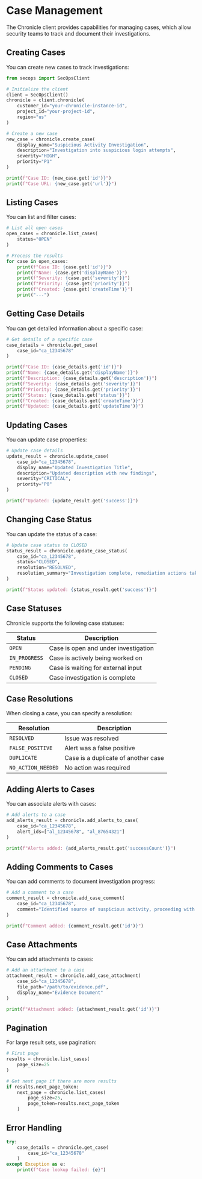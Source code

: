 # Case Management

The Chronicle client provides capabilities for managing cases, which allow security teams to track and document their investigations.

## Creating Cases

You can create new cases to track investigations:

```python
from secops import SecOpsClient

# Initialize the client
client = SecOpsClient()
chronicle = client.chronicle(
    customer_id="your-chronicle-instance-id",
    project_id="your-project-id",
    region="us"
)

# Create a new case
new_case = chronicle.create_case(
    display_name="Suspicious Activity Investigation",
    description="Investigation into suspicious login attempts",
    severity="HIGH",
    priority="P1"
)

print(f"Case ID: {new_case.get('id')}")
print(f"Case URL: {new_case.get('url')}")
```

## Listing Cases

You can list and filter cases:

```python
# List all open cases
open_cases = chronicle.list_cases(
    status="OPEN"
)

# Process the results
for case in open_cases:
    print(f"Case ID: {case.get('id')}")
    print(f"Name: {case.get('displayName')}")
    print(f"Severity: {case.get('severity')}")
    print(f"Priority: {case.get('priority')}")
    print(f"Created: {case.get('createTime')}")
    print("---")
```

## Getting Case Details

You can get detailed information about a specific case:

```python
# Get details of a specific case
case_details = chronicle.get_case(
    case_id="ca_12345678"
)

print(f"Case ID: {case_details.get('id')}")
print(f"Name: {case_details.get('displayName')}")
print(f"Description: {case_details.get('description')}")
print(f"Severity: {case_details.get('severity')}")
print(f"Priority: {case_details.get('priority')}")
print(f"Status: {case_details.get('status')}")
print(f"Created: {case_details.get('createTime')}")
print(f"Updated: {case_details.get('updateTime')}")
```

## Updating Cases

You can update case properties:

```python
# Update case details
update_result = chronicle.update_case(
    case_id="ca_12345678",
    display_name="Updated Investigation Title",
    description="Updated description with new findings",
    severity="CRITICAL",
    priority="P0"
)

print(f"Updated: {update_result.get('success')}")
```

## Changing Case Status

You can update the status of a case:

```python
# Update case status to CLOSED
status_result = chronicle.update_case_status(
    case_id="ca_12345678",
    status="CLOSED",
    resolution="RESOLVED",
    resolution_summary="Investigation complete, remediation actions taken"
)

print(f"Status updated: {status_result.get('success')}")
```

## Case Statuses

Chronicle supports the following case statuses:

| Status | Description |
|--------|-------------|
| `OPEN` | Case is open and under investigation |
| `IN_PROGRESS` | Case is actively being worked on |
| `PENDING` | Case is waiting for external input |
| `CLOSED` | Case investigation is complete |

## Case Resolutions

When closing a case, you can specify a resolution:

| Resolution | Description |
|------------|-------------|
| `RESOLVED` | Issue was resolved |
| `FALSE_POSITIVE` | Alert was a false positive |
| `DUPLICATE` | Case is a duplicate of another case |
| `NO_ACTION_NEEDED` | No action was required |

## Adding Alerts to Cases

You can associate alerts with cases:

```python
# Add alerts to a case
add_alerts_result = chronicle.add_alerts_to_case(
    case_id="ca_12345678",
    alert_ids=["al_12345678", "al_87654321"]
)

print(f"Alerts added: {add_alerts_result.get('successCount')}")
```

## Adding Comments to Cases

You can add comments to document investigation progress:

```python
# Add a comment to a case
comment_result = chronicle.add_case_comment(
    case_id="ca_12345678",
    comment="Identified source of suspicious activity, proceeding with containment"
)

print(f"Comment added: {comment_result.get('id')}")
```

## Case Attachments

You can add attachments to cases:

```python
# Add an attachment to a case
attachment_result = chronicle.add_case_attachment(
    case_id="ca_12345678",
    file_path="/path/to/evidence.pdf",
    display_name="Evidence Document"
)

print(f"Attachment added: {attachment_result.get('id')}")
```

## Pagination

For large result sets, use pagination:

```python
# First page
results = chronicle.list_cases(
    page_size=25
)

# Get next page if there are more results
if results.next_page_token:
    next_page = chronicle.list_cases(
        page_size=25,
        page_token=results.next_page_token
    )
```

## Error Handling

```python
try:
    case_details = chronicle.get_case(
        case_id="ca_12345678"
    )
except Exception as e:
    print(f"Case lookup failed: {e}")
```

